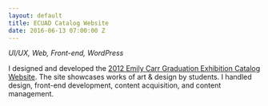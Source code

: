 ```yaml
---
layout: default
title: ECUAD Catalog Website
date: 2016-06-13 07:00:00 Z
---
```


*UI/UX, Web, Front-end, WordPress*

I designed and developed the [2012 Emily Carr Graduation Exhibition Catalog Website](http://grad2012.ecuad.ca/). The site showcases works of art & design by students. I handled design, front-end development, content acquisition, and content management.